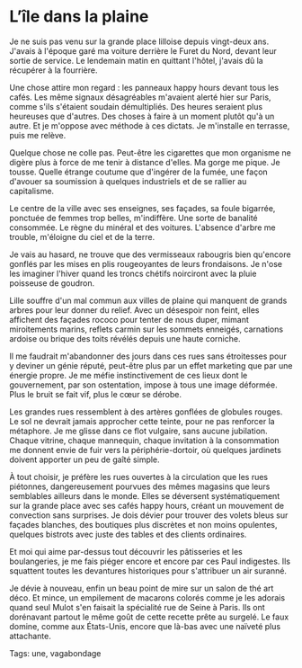 # L&#8217;île dans la plaine

Je ne suis pas venu sur la grande place lilloise depuis vingt-deux ans. J'avais à l'époque garé ma voiture derrière le Furet du Nord, devant leur sortie de service. Le lendemain matin en quittant l'hôtel, j'avais dû la récupérer à la fourrière.

Une chose attire mon regard : les panneaux happy hours devant tous les cafés. Les même signaux désagréables m'avaient alerté hier sur Paris, comme s'ils s'étaient soudain démultipliés. Des heures seraient plus heureuses que d'autres. Des choses à faire à un moment plutôt qu'à un autre. Et je m'oppose avec méthode à ces dictats. Je m'installe en terrasse, puis me relève.

Quelque chose ne colle pas. Peut-être les cigarettes que mon organisme ne digère plus à force de me tenir à distance d'elles. Ma gorge me pique. Je tousse. Quelle étrange coutume que d'ingérer de la fumée, une façon d'avouer sa soumission à quelques industriels et de se rallier au capitalisme.

Le centre de la ville avec ses enseignes, ses façades, sa foule bigarrée, ponctuée de femmes trop belles, m'indiffère. Une sorte de banalité consommée. Le règne du minéral et des voitures. L'absence d'arbre me trouble, m'éloigne du ciel et de la terre.

Je vais au hasard, ne trouve que des vermisseaux rabougris bien qu'encore gonflés par les mises en plis rougeoyantes de leurs frondaisons. Je n'ose les imaginer l'hiver quand les troncs chétifs noirciront avec la pluie poisseuse de goudron.

Lille souffre d'un mal commun aux villes de plaine qui manquent de grands arbres pour leur donner du relief. Avec un désespoir non feint, elles affichent des façades rococo pour tenter de nous duper, mimant miroitements marins, reflets carmin sur les sommets enneigés, carnations ardoise ou brique des toits révélés depuis une haute corniche.

Il me faudrait m'abandonner des jours dans ces rues sans étroitesses pour y deviner un génie réputé, peut-être plus par un effet marketing que par une énergie propre. Je me méfie instinctivement de ces lieux dont le gouvernement, par son ostentation, impose à tous une image déformée. Plus le bruit se fait vif, plus le cœur se dérobe.

Les grandes rues ressemblent à des artères gonflées de globules rouges. Le sol ne devrait jamais approcher cette teinte, pour ne pas renforcer la métaphore. Je me glisse dans ce flot vulgaire, sans aucune jubilation. Chaque vitrine, chaque mannequin, chaque invitation à la consommation me donnent envie de fuir vers la périphérie-dortoir, où quelques jardinets doivent apporter un peu de gaîté simple.

À tout choisir, je préfère les rues ouvertes à la circulation que les rues piétonnes, dangereusement pourvues des mêmes magasins que leurs semblables ailleurs dans le monde. Elles se déversent systématiquement sur la grande place avec ses cafés happy hours, créant un mouvement de convection sans surprises. Je dois dévier pour trouver des volets bleus sur façades blanches, des boutiques plus discrètes et non moins opulentes, quelques bistrots avec juste des tables et des clients ordinaires.

Et moi qui aime par-dessus tout découvrir les pâtisseries et les boulangeries, je me fais piéger encore et encore par ces Paul indigestes. Ils squattent toutes les devantures historiques pour s'attribuer un air suranné.

Je dévie à nouveau, enfin un beau point de mire sur un salon de thé art déco. Et mince, un empilement de macarons colorés comme je les adorais quand seul Mulot s'en faisait la spécialité rue de Seine à Paris. Ils ont dorénavant partout le même goût de cette recette prête au surgelé. Le faux domine, comme aux États-Unis, encore que là-bas avec une naïveté plus attachante.

Tags: une, vagabondage